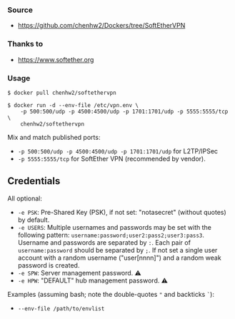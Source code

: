 ### Source
- https://github.com/chenhw2/Dockers/tree/SoftEtherVPN
  
### Thanks to
- https://www.softether.org
  
### Usage
```
$ docker pull chenhw2/softethervpn

$ docker run -d --env-file /etc/vpn.env \
    -p 500:500/udp -p 4500:4500/udp -p 1701:1701/udp -p 5555:5555/tcp \
    chenhw2/softethervpn
```

Mix and match published ports: 
- `-p 500:500/udp -p 4500:4500/udp -p 1701:1701/udp` for L2TP/IPSec
- `-p 5555:5555/tcp` for SoftEther VPN (recommended by vendor).

## Credentials

All optional:

- `-e PSK`: Pre-Shared Key (PSK), if not set: "notasecret" (without quotes) by default.
- `-e USERS`: Multiple usernames and passwords may be set with the following pattern: `username:password;user2:pass2;user3:pass3`. Username and passwords are separated by `:`. Each pair of `username:password` should be separated by `;`. If not set a single user account with a random username ("user[nnnn]") and a random weak password is created.
- `-e SPW`: Server management password. :warning:
- `-e HPW`: "DEFAULT" hub management password. :warning:

Examples (assuming bash; note the double-quotes `"` and backticks `` ` ``):

* `--env-file /path/to/envlist`

